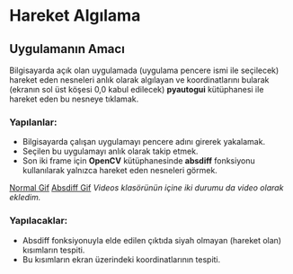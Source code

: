 # Hareket Algılama
## Uygulamanın Amacı
Bilgisayarda açık olan uygulamada (uygulama pencere ismi ile seçilecek) hareket eden nesneleri anlık olarak algılayan ve koordinatlarını bularak (ekranın sol üst köşesi 0,0 kabul edilecek) **pyautogui** kütüphanesi ile hareket eden bu nesneye tıklamak.

### Yapılanlar:
* Bilgisayarda çalışan uygulamayı pencere adını girerek yakalamak.
* Seçilen bu uygulamayı anlık olarak takip etmek.
* Son iki frame için **OpenCV** kütüphanesinde **absdiff** fonksiyonu kullanılarak yalnızca hareket eden nesneleri görmek.

[Normal Gif](https://media1.tenor.com/images/3d71dba30ffd29af9da30b88246fce34/tenor.gif)
[Absdiff Gif](https://media.tenor.com/images/c32747d599d34ab99341915ae4c66926/tenor.gif)
*Videos klasörünün içine iki durumu da video olarak ekledim.*

### Yapılacaklar:
* Absdiff fonksiyonuyla elde edilen çıktıda siyah olmayan (hareket olan) kısımların tespiti.
* Bu kısımların ekran üzerindeki koordinatlarının tespiti.
